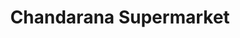 ---
title: "Chandarana Supermarket"
url: /nairobi/chandarana-supermarket-ngara-road/
shop: supermarket
---